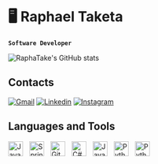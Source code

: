 # 🖥️ Raphael Taketa
**`Software Developer`**


![RaphaTake's GitHub stats](https://github-readme-stats.vercel.app/api?username=RaphaTake&show_icons=true&theme=tokyonight)
## Contacts
[![Gmail](https://img.shields.io/badge/Gmail-D14836?style=for-the-badge&logo=gmail&logoColor=white)](mailto:rapha.taketa@gmail.com)
[![Linkedin](https://img.shields.io/badge/LinkedIn-0077B5?style=for-the-badge&logo=linkedin&logoColor=white)](https://www.linkedin.com/in/raphael-taketa-169064269/)
[![Instagram](    https://img.shields.io/badge/Instagram-E4405F?style=for-the-badge&logo=instagram&logoColor=white)](https://www.instagram.com/rapha_taketa/)


## Languages and Tools
<img align="left" alt="Java" width="30px" style="padding-right:10px;" src="https://cdn.jsdelivr.net/gh/devicons/devicon/icons/java/java-original.svg"/>
<img align="left" alt="Spring" width="30px" style="padding-right:10px;" src="https://cdn.jsdelivr.net/gh/devicons/devicon/icons/spring/spring-original.svg" />
<img align="left" alt="Git" width="30px" style="padding-right:10px;" src="https://cdn.jsdelivr.net/gh/devicons/devicon/icons/git/git-original.svg" />
<img align="left" alt="C#" width="30px" style="padding-right:10px;" src="https://cdn.jsdelivr.net/gh/devicons/devicon/icons/csharp/csharp-original.svg"/>
<img align="left" alt="JavaScript" width="30px" style="padding-right:10px;" src="https://cdn.jsdelivr.net/gh/devicons/devicon/icons/javascript/javascript-original.svg"/>
<img align="left" alt="Python" width="30px" style="padding-right:10px;" src="https://cdn.jsdelivr.net/gh/devicons/devicon/icons/python/python-original.svg"/>
<img align="left" alt="Python" width="30px" style="padding-right:10px;" src="https://cdn.jsdelivr.net/gh/devicons/devicon/icons/postman/postman-original.svg"/>

</div><br/>


